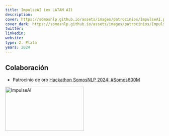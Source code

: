 ```yaml
---
title: ImpulseAI (ex LATAM AI)
description:
cover: https://somosnlp.github.io/assets/images/patrocinios/ImpulseAI.png
cover_dark: https://somosnlp.github.io/assets/images/patrocinios/ImpulseAI_dark.png
twitter: 
linkedin:
website: 
type: 2. Plata
years: 2024
---
```


## Colaboración

- Patrocinio de oro [Hackathon SomosNLP 2024: #Somos600M](https://somosnlp.org/blog/hackathon-2024)

<div class="flex justify-center">
    <img alt="ImpulseAI" width="250" height="140" 
    src="https://somosnlp.github.io/assets/images/patrocinios/ImpulseAI.png" />
</div>

<!-- TODO -->
